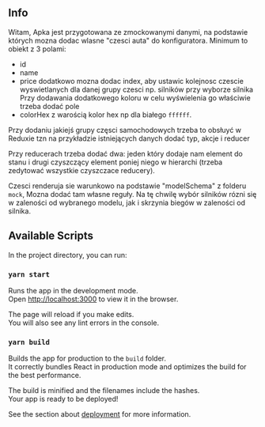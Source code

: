 ## Info

Witam,
Apka jest przygotowana ze zmockowanymi danymi, na podstawie których mozna dodac wlasne "czesci auta" do konfiguratora.
Minimum to obiekt z 3 polami:
 * id
 * name
 * price
dodatkowo mozna dodac index, aby ustawic kolejnosc czescie wyswietlanych dla danej grupy czesci
np. silników przy wyborze silnika
Przy dodawania dodatkowego koloru w celu wyświelenia go właściwie trzeba dodać pole
* colorHex
z warością kolor hex np dla białego `ffffff`.


Przy dodaniu jakiejś grupy częsci samochodowych trzeba to obsłuyć w Reduxie tzn
na przykładzie istniejących danych dodać
typ, akcje i reducer


Przy reducerach trzeba dodać dwa:
jeden który dodaje nam element do stanu i drugi czyszczący element poniej niego w hierarchi (trzeba zedytować wszystkie czyszczace reducery).


Czesci renderuja sie warunkowo na podstawie "modelSchema" z folderu `mock`, Mozna dodać tam własne reguły.
Na tę chwilę wybór silników rózni się w zaleności od wybranego modelu, jak i skrzynia biegów w zaleności od silnika.

## Available Scripts

In the project directory, you can run:

### `yarn start`

Runs the app in the development mode.<br />
Open [http://localhost:3000](http://localhost:3000) to view it in the browser.

The page will reload if you make edits.<br />
You will also see any lint errors in the console.

### `yarn build`

Builds the app for production to the `build` folder.<br />
It correctly bundles React in production mode and optimizes the build for the best performance.

The build is minified and the filenames include the hashes.<br />
Your app is ready to be deployed!

See the section about [deployment](https://facebook.github.io/create-react-app/docs/deployment) for more information.
